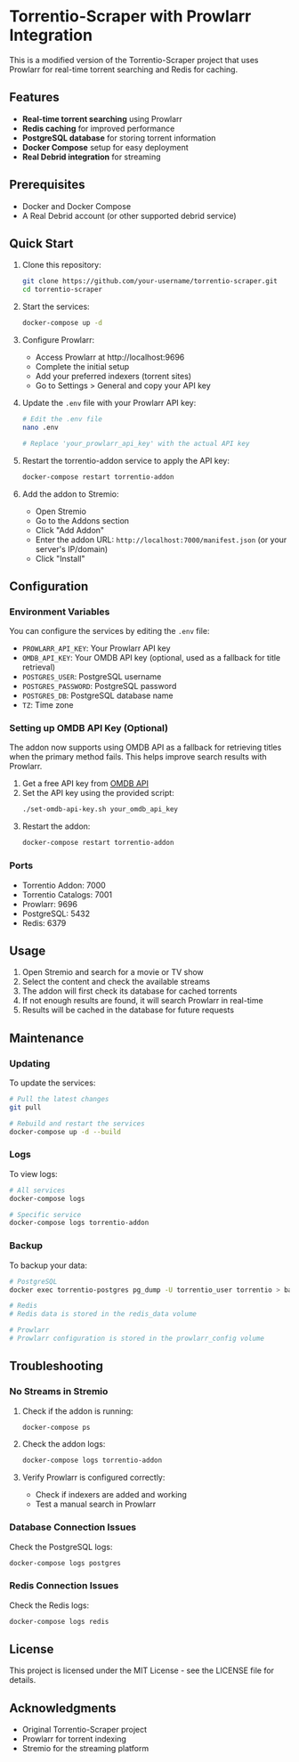 # Torrentio-Scraper with Prowlarr Integration

This is a modified version of the Torrentio-Scraper project that uses Prowlarr for real-time torrent searching and Redis for caching.

## Features

- **Real-time torrent searching** using Prowlarr
- **Redis caching** for improved performance
- **PostgreSQL database** for storing torrent information
- **Docker Compose** setup for easy deployment
- **Real Debrid integration** for streaming

## Prerequisites

- Docker and Docker Compose
- A Real Debrid account (or other supported debrid service)

## Quick Start

1. Clone this repository:
   ```bash
   git clone https://github.com/your-username/torrentio-scraper.git
   cd torrentio-scraper
   ```

2. Start the services:
   ```bash
   docker-compose up -d
   ```

3. Configure Prowlarr:
   - Access Prowlarr at http://localhost:9696
   - Complete the initial setup
   - Add your preferred indexers (torrent sites)
   - Go to Settings > General and copy your API key

4. Update the `.env` file with your Prowlarr API key:
   ```bash
   # Edit the .env file
   nano .env
   
   # Replace 'your_prowlarr_api_key' with the actual API key
   ```

5. Restart the torrentio-addon service to apply the API key:
   ```bash
   docker-compose restart torrentio-addon
   ```

6. Add the addon to Stremio:
   - Open Stremio
   - Go to the Addons section
   - Click "Add Addon"
   - Enter the addon URL: `http://localhost:7000/manifest.json` (or your server's IP/domain)
   - Click "Install"

## Configuration

### Environment Variables

You can configure the services by editing the `.env` file:

- `PROWLARR_API_KEY`: Your Prowlarr API key
- `OMDB_API_KEY`: Your OMDB API key (optional, used as a fallback for title retrieval)
- `POSTGRES_USER`: PostgreSQL username
- `POSTGRES_PASSWORD`: PostgreSQL password
- `POSTGRES_DB`: PostgreSQL database name
- `TZ`: Time zone

### Setting up OMDB API Key (Optional)

The addon now supports using OMDB API as a fallback for retrieving titles when the primary method fails. This helps improve search results with Prowlarr.

1. Get a free API key from [OMDB API](http://www.omdbapi.com/apikey.aspx)
2. Set the API key using the provided script:
   ```bash
   ./set-omdb-api-key.sh your_omdb_api_key
   ```
3. Restart the addon:
   ```bash
   docker-compose restart torrentio-addon
   ```

### Ports

- Torrentio Addon: 7000
- Torrentio Catalogs: 7001
- Prowlarr: 9696
- PostgreSQL: 5432
- Redis: 6379

## Usage

1. Open Stremio and search for a movie or TV show
2. Select the content and check the available streams
3. The addon will first check its database for cached torrents
4. If not enough results are found, it will search Prowlarr in real-time
5. Results will be cached in the database for future requests

## Maintenance

### Updating

To update the services:

```bash
# Pull the latest changes
git pull

# Rebuild and restart the services
docker-compose up -d --build
```

### Logs

To view logs:

```bash
# All services
docker-compose logs

# Specific service
docker-compose logs torrentio-addon
```

### Backup

To backup your data:

```bash
# PostgreSQL
docker exec torrentio-postgres pg_dump -U torrentio_user torrentio > backup.sql

# Redis
# Redis data is stored in the redis_data volume

# Prowlarr
# Prowlarr configuration is stored in the prowlarr_config volume
```

## Troubleshooting

### No Streams in Stremio

1. Check if the addon is running:
   ```bash
   docker-compose ps
   ```

2. Check the addon logs:
   ```bash
   docker-compose logs torrentio-addon
   ```

3. Verify Prowlarr is configured correctly:
   - Check if indexers are added and working
   - Test a manual search in Prowlarr

### Database Connection Issues

Check the PostgreSQL logs:
```bash
docker-compose logs postgres
```

### Redis Connection Issues

Check the Redis logs:
```bash
docker-compose logs redis
```

## License

This project is licensed under the MIT License - see the LICENSE file for details.

## Acknowledgments

- Original Torrentio-Scraper project
- Prowlarr for torrent indexing
- Stremio for the streaming platform
